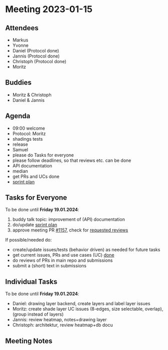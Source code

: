 # Meeting 2023-01-15

## Attendees

- Markus
- Yvonne
- Daniel (Protocol done)
- Jannis (Protocol done)
- Christoph (Protocol done)
- Moritz

## Buddies

- Moritz & Christoph
- Daniel & Jannis

## Agenda

- 09:00 welcome
- Protocol: Moritz
- shadings tests
- release
- Samuel
- please do Tasks for everyone
- please follow deadlines, so that reviews etc. can be done
- API documentation
- median
- get PRs and UCs done
- [sprint plan](https://project.permaplant.net)

## Tasks for Everyone

To be done until **Friday 19.01.2024**:

1. buddy talk topic: improvement of (API) documentation
2. do/update [sprint plan](https://project.permaplant.net)
3. approve meeting PR [#1157](https://pull.permaplant.net/1157/files),
   check for [requested reviews](https://pulls.permaplant.net/?q=is%3Aopen+user-review-requested%3A%40me)

If possible/needed do:

- create/update issues/tests (behavior driven) as needed for future tasks
- get current issues, PRs and use cases (UC) [done](../usecases/README.md)
- do reviews of PRs in main repo and submissions
- submit a (short) text in submissions

## Individual Tasks

To be done until **Friday 19.01.2024**:

- Daniel: drawing layer backend, create layers and label layer issues
- Moritz: create shade layer UC issues (8-edges, size selectable, overlap), (group instead of layers)
- Jannis: review heatmap, notes+drawing layer
- Christoph: architektur, review heatmap+db docu

## Meeting Notes
